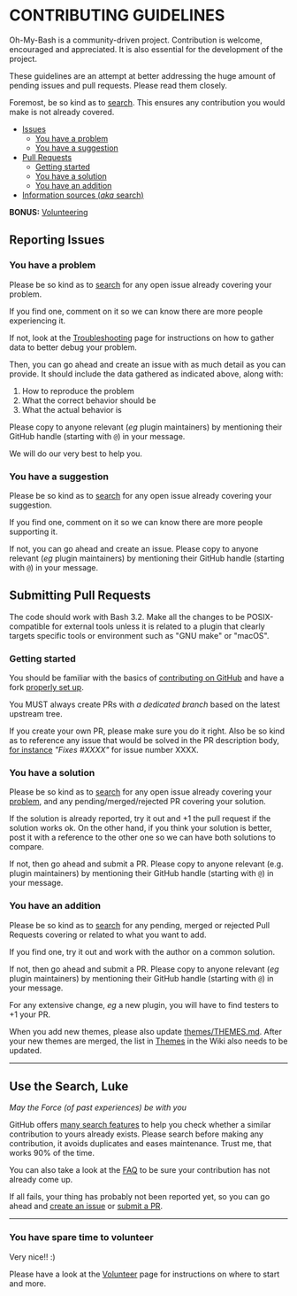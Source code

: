 # CONTRIBUTING GUIDELINES

Oh-My-Bash is a community-driven project. Contribution is welcome, encouraged and appreciated.
It is also essential for the development of the project.

These guidelines are an attempt at better addressing the huge amount of pending
issues and pull requests. Please read them closely.

Foremost, be so kind as to [search](#use-the-search-luke). This ensures any contribution
you would make is not already covered.

* [Issues](#reporting-issues)
  * [You have a problem](#you-have-a-problem)
  * [You have a suggestion](#you-have-a-suggestion)
* [Pull Requests](#submitting-pull-requests)
  * [Getting started](#getting-started)
  * [You have a solution](#you-have-a-solution)
  * [You have an addition](#you-have-an-addition)
* [Information sources (_aka_ search)](#use-the-search-luke)

**BONUS:** [Volunteering](#you-have-spare-time-to-volunteer)

## Reporting Issues

### You have a problem

Please be so kind as to [search](#use-the-search-luke) for any open issue already covering
your problem.

If you find one, comment on it so we can know there are more people experiencing it.

If not, look at the [Troubleshooting](https://github.com/ghostrider-reborn/oh-my-bash/wiki/Troubleshooting)
page for instructions on how to gather data to better debug your problem.

Then, you can go ahead and create an issue with as much detail as you can provide.
It should include the data gathered as indicated above, along with:

1. How to reproduce the problem
2. What the correct behavior should be
3. What the actual behavior is

Please copy to anyone relevant (_eg_ plugin maintainers) by mentioning their GitHub handle
(starting with `@`) in your message.

We will do our very best to help you.

### You have a suggestion

Please be so kind as to [search](#use-the-search-luke) for any open issue already covering
your suggestion.

If you find one, comment on it so we can know there are more people supporting it.

If not, you can go ahead and create an issue. Please copy to anyone relevant (_eg_ plugin
maintainers) by mentioning their GitHub handle (starting with `@`) in your message.

## Submitting Pull Requests

The code should work with Bash 3.2.  Make all the changes to be
POSIX-compatible for external tools unless it is related to a plugin that
clearly targets specific tools or environment such as "GNU make" or "macOS".

### Getting started

You should be familiar with the basics of
[contributing on GitHub](https://help.github.com/articles/using-pull-requests) and have a fork
[properly set up](https://github.com/ghostrider-reborn/oh-my-bash/wiki/Contribution-Technical-Practices).

You MUST always create PRs with _a dedicated branch_ based on the latest upstream tree.

If you create your own PR, please make sure you do it right. Also be so kind as to reference
any issue that would be solved in the PR description body,
[for instance](https://help.github.com/articles/closing-issues-via-commit-messages/)
_"Fixes #XXXX"_ for issue number XXXX.

### You have a solution

Please be so kind as to [search](#use-the-search-luke) for any open issue already covering
your [problem](#you-have-a-problem), and any pending/merged/rejected PR covering your solution.

If the solution is already reported, try it out and +1 the pull request if the
solution works ok. On the other hand, if you think your solution is better, post
it with a reference to the other one so we can have both solutions to compare.

If not, then go ahead and submit a PR. Please copy to anyone relevant (e.g. plugin
maintainers) by mentioning their GitHub handle (starting with `@`) in your message.

### You have an addition

Please be so kind as to [search](#use-the-search-luke) for any pending, merged or rejected Pull Requests
covering or related to what you want to add.

If you find one, try it out and work with the author on a common solution.

If not, then go ahead and submit a PR. Please copy to anyone relevant (_eg_ plugin
maintainers) by mentioning their GitHub handle (starting with `@`) in your message.

For any extensive change, _eg_ a new plugin, you will have to find testers to +1 your PR.

When you add new themes, please also update [themes/THEMES.md](https://github.com/ghostrider-reborn/oh-my-bash/blob/master/themes/THEMES.md).
After your new themes are merged, the list in [Themes](https://github.com/ghostrider-reborn/oh-my-bash/wiki/Themes) in the Wiki also needs to be updated.

----

## Use the Search, Luke

_May the Force (of past experiences) be with you_

GitHub offers [many search features](https://help.github.com/articles/searching-github/)
to help you check whether a similar contribution to yours already exists. Please search
before making any contribution, it avoids duplicates and eases maintenance. Trust me,
that works 90% of the time.

You can also take a look at the [FAQ](https://github.com/ghostrider-reborn/oh-my-bash/wiki/FAQ)
to be sure your contribution has not already come up.

If all fails, your thing has probably not been reported yet, so you can go ahead
and [create an issue](#reporting-issues) or [submit a PR](#submitting-pull-requests).

----

### You have spare time to volunteer

Very nice!! :)

Please have a look at the [Volunteer](https://github.com/ghostrider-reborn/oh-my-bash/wiki/Volunteers)
page for instructions on where to start and more.
